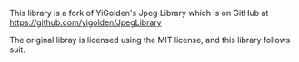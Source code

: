 ﻿This library is a fork of YiGolden's Jpeg Library which is on GitHub at https://github.com/yigolden/JpegLibrary

The original libray is licensed using the MIT license, and this library follows suit.